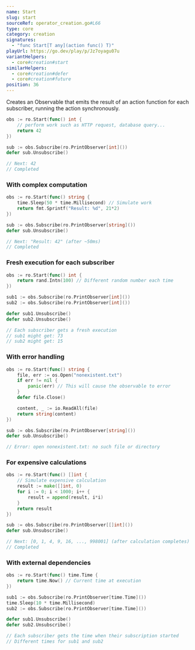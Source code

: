 ```yaml
---
name: Start
slug: start
sourceRef: operator_creation.go#L66
type: core
category: creation
signatures:
  - "func Start[T any](action func() T)"
playUrl: https://go.dev/play/p/Jz7oyagu07u
variantHelpers:
  - core#creation#start
similarHelpers:
  - core#creation#defer
  - core#creation#future
position: 36
---
```


Creates an Observable that emits the result of an action function for each subscriber, running the action synchronously.

```go
obs := ro.Start(func() int {
    // perform work such as HTTP request, database query...
    return 42
})

sub := obs.Subscribe(ro.PrintObserver[int]())
defer sub.Unsubscribe()

// Next: 42
// Completed
```

### With complex computation

```go
obs := ro.Start(func() string {
    time.Sleep(50 * time.Millisecond) // Simulate work
    return fmt.Sprintf("Result: %d", 21*2)
})

sub := obs.Subscribe(ro.PrintObserver[string]())
defer sub.Unsubscribe()

// Next: "Result: 42" (after ~50ms)
// Completed
```

### Fresh execution for each subscriber

```go
obs := ro.Start(func() int {
    return rand.Intn(100) // Different random number each time
})

sub1 := obs.Subscribe(ro.PrintObserver[int]())
sub2 := obs.Subscribe(ro.PrintObserver[int]())

defer sub1.Unsubscribe()
defer sub2.Unsubscribe()

// Each subscriber gets a fresh execution
// sub1 might get: 73
// sub2 might get: 15
```

### With error handling

```go
obs := ro.Start(func() string {
    file, err := os.Open("nonexistent.txt")
    if err != nil {
        panic(err) // This will cause the observable to error
    }
    defer file.Close()

    content, _ := io.ReadAll(file)
    return string(content)
})

sub := obs.Subscribe(ro.PrintObserver[string]())
defer sub.Unsubscribe()

// Error: open nonexistent.txt: no such file or directory
```

### For expensive calculations

```go
obs := ro.Start(func() []int {
    // Simulate expensive calculation
    result := make([]int, 0)
    for i := 0; i < 1000; i++ {
        result = append(result, i*i)
    }
    return result
})

sub := obs.Subscribe(ro.PrintObserver[[]int]())
defer sub.Unsubscribe()

// Next: [0, 1, 4, 9, 16, ..., 998001] (after calculation completes)
// Completed
```

### With external dependencies

```go
obs := ro.Start(func() time.Time {
    return time.Now() // Current time at execution
})

sub1 := obs.Subscribe(ro.PrintObserver[time.Time]())
time.Sleep(10 * time.Millisecond)
sub2 := obs.Subscribe(ro.PrintObserver[time.Time]())

defer sub1.Unsubscribe()
defer sub2.Unsubscribe()

// Each subscriber gets the time when their subscription started
// Different times for sub1 and sub2
```